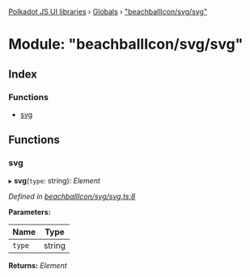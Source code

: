 [Polkadot JS UI libraries](../README.md) › [Globals](../globals.md) › ["beachballIcon/svg/svg"](_beachballicon_svg_svg_.md)

# Module: "beachballIcon/svg/svg"

## Index

### Functions

* [svg](_beachballicon_svg_svg_.md#svg)

## Functions

###  svg

▸ **svg**(`type`: string): *Element*

*Defined in [beachballIcon/svg/svg.ts:8](https://github.com/polkadot-js/ui/blob/7428ef8e/packages/ui-shared/src/beachballIcon/svg/svg.ts#L8)*

**Parameters:**

Name | Type |
------ | ------ |
`type` | string |

**Returns:** *Element*
